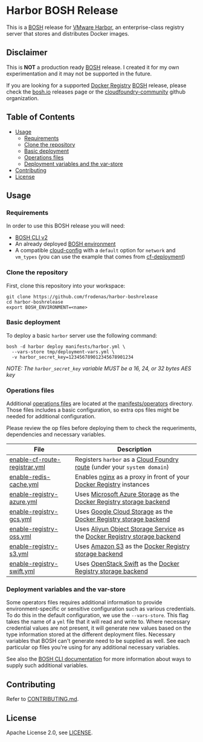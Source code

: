 # Harbor BOSH Release

This is a [BOSH](http://bosh.io/) release for [VMware Harbor](https://vmware.github.io/harbor/), an enterprise-class registry server that stores and distributes Docker images.

## Disclaimer

This is **NOT** a production ready [BOSH](http://bosh.io/) release. I created it for my own experimentation and it may not be supported in the future.

If you are looking for a supported [Docker Registry](https://docs.docker.com/registry/) [BOSH](http://bosh.io/) release, please check the [bosh.io](http://bosh.io/releases) releases page or the [cloudfoundry-community](https://github.com/cloudfoundry-community) github organization.

## Table of Contents

* [Usage](https://github.com/frodenas/harbor-boshrelease#usage)
  * [Requirements](https://github.com/frodenas/harbor-boshrelease#requirements)
  * [Clone the repository](https://github.com/frodenas/harbor-boshrelease#clone-the-repository)
  * [Basic deployment](https://github.com/frodenas/harbor-boshrelease#basic-deployment)
  * [Operations files](https://github.com/frodenas/harbor-boshrelease#operations-files)
  * [Deployment variables and the var-store](https://github.com/frodenas/harbor-boshrelease#deployment-variables-and-the-var-store)
* [Contributing](https://github.com/frodenas/harbor-boshrelease#contributing)
* [License](https://github.com/frodenas/harbor-boshrelease#license)

## Usage

### Requirements

In order to use this BOSH release you will need:

* [BOSH CLI v2](https://bosh.io/docs/cli-v2.html)
* An already deployed [BOSH environment](http://bosh.io/docs/init.html)
* A compatible [cloud-config](http://bosh.io/docs/terminology.html#cloud-config) with a `default` option for `network` and `vm_types` (you can use the example that comes from [cf-deployment](https://github.com/cloudfoundry/cf-deployment/blob/master/bosh-lite/cloud-config.yml))

###  Clone the repository

First, clone this repository into your workspace:

```
git clone https://github.com/frodenas/harbor-boshrelease
cd harbor-boshrelease
export BOSH_ENVIRONMENT=<name>
```

### Basic deployment

To deploy a basic `harbor` server use the following command:

```
bosh -d harbor deploy manifests/harbor.yml \
  --vars-store tmp/deployment-vars.yml \
  -v harbor_secret_key=123456789012345678901234
```

*NOTE: The `harbor_secret_key` variable MUST be a 16, 24, or 32 bytes AES key*

### Operations files

Additional [operations files](http://bosh.io/docs/cli-ops-files.html) are located at the [manifests/operators](https://github.com/frodenas/harbor-boshrelease/tree/master/manifests/operators) directory. Those files includes a basic configuration, so extra ops files might be needed for additional configuration.

Please review the op files before deploying them to check the requeriments, dependencies and necessary variables.

| File | Description |
| ---- | ----------- |
| [enable-cf-route-registrar.yml](https://github.com/frodenas/harbor-boshrelease/blob/master/manifests/operators/enable-cf-route-registrar.yml) | Registers `harbor` as a [Cloud Foundry route](https://docs.cloudfoundry.org/devguide/deploy-apps/routes-domains.html) (under your `system domain`) |
| [enable-redis-cache.yml](https://github.com/frodenas/harbor-boshrelease/blob/master/manifests/operators/enable-redis-cache.yml) | Enables [nginx](https://nginx.org/) as a proxy in front of your [Docker Registry](https://docs.docker.com/registry/) instances |
| [enable-registry-azure.yml](https://github.com/frodenas/harbor-boshrelease/blob/master/manifests/operators/enable-registry-azure.yml) | Uses [Microsoft Azure Storage](https://azure.microsoft.com/en-us/services/storage/) as the [Docker Registry storage backend](https://docs.docker.com/registry/configuration/#storage) |
| [enable-registry-gcs.yml](https://github.com/frodenas/harbor-boshrelease/blob/master/manifests/operators/enable-registry-gcs.yml) | Uses [Google Cloud Storage](https://cloud.google.com/storage/) as the [Docker Registry storage backend](https://docs.docker.com/registry/configuration/#storage) |
| [enable-registry-oss.yml](https://github.com/frodenas/harbor-boshrelease/blob/master/manifests/operators/enable-registry-oss.yml) | Uses [Aliyun Object Storage Service](https://www.alibabacloud.com/product/oss) as the [Docker Registry storage backend](https://docs.docker.com/registry/configuration/#storage) |
| [enable-registry-s3.yml](https://github.com/frodenas/harbor-boshrelease/blob/master/manifests/operators/enable-registry-s3.yml) | Uses [Amazon S3](https://cloud.google.com/storage/) as the [Docker Registry storage backend](https://docs.docker.com/registry/configuration/#storage) |
| [enable-registry-swift.yml](https://github.com/frodenas/harbor-boshrelease/blob/master/manifests/operators/enable-registry-swift.yml) | Uses [OpenStack Swift](https://docs.openstack.org/swift/latest/) as the [Docker Registry storage backend](https://docs.docker.com/registry/configuration/#storage) |

### Deployment variables and the var-store

Some operators files requires additional information to provide environment-specific or sensitive configuration such as various credentials. To do this in the default configuration, we use the `--vars-store`. This flag takes the name of a `yml` file that it will read and write to. Where necessary credential values are not present, it will generate new values based on the type information stored at the different deployment files. Necessary variables that BOSH can't generate need to be supplied as well.
See each particular op files you're using for any additional necessary variables.

See also the [BOSH CLI documentation](http://bosh.io/docs/cli-int.html#value-sources) for more information about ways to supply such additional variables.

## Contributing

Refer to [CONTRIBUTING.md](https://github.com/frodenas/harbor-boshrelease/blob/master/CONTRIBUTING.md).

## License

Apache License 2.0, see [LICENSE](https://github.com/frodenas/harbor-boshrelease/blob/master/LICENSE).
